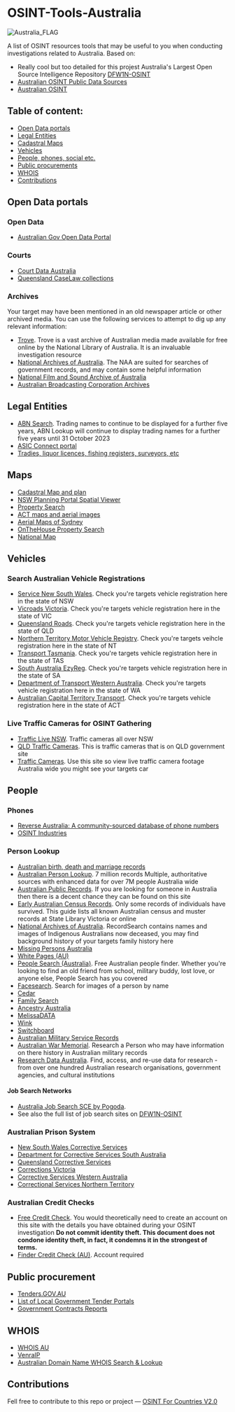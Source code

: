 # OSINT-Tools-Australia
<img src="https://upload.wikimedia.org/wikipedia/commons/thumb/8/88/Flag_of_Australia_%28converted%29.svg/800px-Flag_of_Australia_%28converted%29.svg.png" alt="Australia_FLAG"/>

A list of OSINT resources tools that may be useful to you when conducting investigations related to Australia. Based on:
- Really cool but too detailed for this projest Australia's Largest Open Source Intelligence Repository [DFW1N-OSINT](https://github.com/DFW1N/DFW1N-OSINT)
- [Australian OSINT Public Data Sources](https://osint.fans/australia-osint-data-sources)
- [Australian OSINT](https://start.me/p/L10kJ6/australian-osint)

## Table of content:
 - [Open Data portals](#open-data-portals)
 - [Legal Entities](#legal-entities)
 - [Cadastral Maps](#maps)
 - [Vehicles](#vehicles)
 - [People, phones, social etc.](#people)
 - [Public procurements](#public-procurement)
 - [WHOIS](#whois)
- [Contributions](#contributions)

## Open Data portals

### Open Data
- [Australian Gov Open Data Portal](https://data.gov.au/home)

### Courts
- [Court Data Australia](https://www.courtdata.com.au)
- [Queensland CaseLaw collections](https://www.sclqld.org.au/collections/caselaw)

### Archives

Your target may have been mentioned in an old newspaper article or other archived media. You can use the following services to attempt to dig up any relevant information:

- [Trove](https://trove.nla.gov.au/). Trove is a vast archive of Australian media made available for free online by the National Library of Australia. It is an invaluable investigation resource
- [National Archives of Australia](https://www.naa.gov.au/). The NAA are suited for searches of government records, and may contain some helpful information
- [National Film and Sound Archive of Australia](https://www.nfsa.gov.au/)
- [Australian Broadcasting Corporation Archives](https://www.abc.net.au/archives/contact.htm)

## Legal Entities
- [ABN Search](https://abr.business.gov.au/). Trading names to continue to be displayed for a further five years, ABN Lookup will continue to display trading names for a further five years until 31 October 2023
- [ASIC Connect portal](https://connectonline.asic.gov.au/RegistrySearch/)
- [Tradies, liquor licences, fishing registers, surveyors, etc](https://verify.licence.nsw.gov.au/home/)

## Maps
- [Cadastral Map and plan](https://www.icsm.gov.au/education/fundamentals-mapping/types-maps/cadastral-maps-and-plans)
- [NSW Planning Portal Spatial Viewer](https://www.planningportal.nsw.gov.au/spatialviewer/#/find-a-property/address)
- [Property Search](https://www.infotrack.com.au/solutions/searches-certificates/)
- [ACT maps and aerial images](https://www.actmapi.act.gov.au)
- [Aerial Maps of Sydney](https://maps.six.nsw.gov.au)
- [OnTheHouse Property Search](https://www.onthehouse.com.au)
- [National Map](https://nationalmap.gov.au)
## Vehicles
### Search Australian Vehicle Registrations

- [Service New South Wales](https://www.service.nsw.gov.au/transaction/check-vehicle-registration). Check you're targets vehicle registration here in the state of NSW
- [Vicroads Victoria](https://www.vicroads.vic.gov.au/registration/buy-sell-or-transfer-a-vehicle/check-vehicle-registration/vehicle-registration-enquiry). Check you're targets vehicle registration here in the state of VIC
- [Queensland Roads](https://www.service.transport.qld.gov.au/checkrego/application/VehicleSearch.xhtml?dswid=5326). Check you're targets vehicle registration here in the state of QLD
- [Northern Territory Motor Vehicle Registry](https://nt.gov.au/driving/rego/check,-renew-or-transfer-your-registration/rego-check). Check you're targets veihcle registration here in the state of NT
- [Transport Tasmania](https://www.transport.tas.gov.au/MRSWebInterface/public/regoLookup/registrationLookup.jsf). Check you're targets vehicle registration here in the state of TAS
- [South Australia EzyReg](https://www.ecom.transport.sa.gov.au/et/checkRegistrationExpiryDate.do). Check you're targets vehicle registration here in the state of SA
- [Department of Transport Western Australia](https://online.transport.wa.gov.au/webExternal/registration/?0). Check you're targets vehicle registration here in the state of WA
- [Australian Capital Territory Transport](https://rego.act.gov.au/regosoawicket/public/reg/FindRegistrationPage). Check you're targets vehicle registration here in the state of ACT

### Live Traffic Cameras for OSINT Gathering

- [Traffic Live NSW](http://m.livetraffic.rta.nsw.gov.au/CameraList.aspx?r=ALL). Traffic cameras all over NSW
- [QLD Traffic Cameras](https://qldtraffic.qld.gov.au/cameras.html). This is traffic cameras that is on QLD government site
- [Traffic Cameras](https://straya.io/traffic-cameras/). Use this site so view live traffic camera footage Australia wide you might see your targets car

## People 

### Phones
- [Reverse Australia: A community-sourced database of phone numbers](https://www.reverseaustralia.com)
- [OSINT Industries](https://app.osint.industries)

### Person Lookup
- [Australian birth, death and marriage records](https://www.nla.gov.au/research-guides/australian-birth-death-and-marriage-records)
- [Australian Person Lookup](https://personlookup.com.au/). 7 million records Multiple, authoritative sources with enhanced data for over 7M people Australia wide
- [Australian Public Records](https://australiapublicrecord.com/people-finder/). If you are looking for someone in Australia then there is a decent chance they can be found on this site
- [Early Australian Census Records](https://guides.slv.vic.gov.au/earlycensus/findpeople). Only some records of individuals have survived. This guide lists all known Australian census and muster records at State Library Victoria or online
- [National Archives of Australia](https://recordsearch.naa.gov.au/SearchNRetrieve/Interface/SearchScreens/BasicSearch.aspx). RecordSearch contains names and images of Indigenous Australians now deceased, you may find background history of your targets family history here
- [Missing Persons Australia](https://missingpersons.gov.au/view-all-profiles)
- [White Pages (AU)](https://www.whitepages.com.au/residential)
- [People Search (Australia)](http://www.peoplesearch.com.au). Free Australian people finder. Whether you're looking to find an old friend from school, military buddy, lost love, or anyone else, People Search has you covered
- [Facesearch](http://facesaerch.com). Search for images of a person by name
- [Cedar](http://www.cedar.buffalo.edu/AdServ/person-search.html)
- [Family Search](https://familysearch.org)
- [Ancestry Australia](https://www.ancestry.com.au/)
- [MelissaDATA](http://www.melissadata.com/lookups/peoplefinder.asp)
- [Wink](http://itools.com/tool/wink-people-search)
- [Switchboard](http://www.switchboard.com)
- [Australian Military Service Records](http://www.naa.gov.au/collection/explore/defence/service-records/)
- [Australian War Memorial](https://www.awm.gov.au/collection/understanding-the-memorials-collection/researching-a-person). Research a Person who may have information on there history in Australian military records
- [Research Data Australia](https://researchdata.ands.org.au/search/#!/q=/class=collection/). Find, access, and re-use data for research - from over one hundred Australian research organisations, government agencies, and cultural institutions

#### Job Search Networks
- [Australia Job Search SCE by Pogoda](https://cse.google.com/cse?cx=b176f3be81f18412b). 
- See also the full list of job search sites on [DFW1N-OSINT](https://github.com/DFW1N/DFW1N-OSINT)

### Australian Prison System

- [New South Wales Corrective Services](https://www.correctiveservices.justice.nsw.gov.au/)
- [Department for Corrective Services South Australia](https://www.corrections.sa.gov.au/)
- [Queensland Corrective Services](https://corrections.qld.gov.au/)
- [Corrections Victoria](https://www.corrections.vic.gov.au/)
- [Corrective Services Western Australia](https://www.correctiveservices.wa.gov.au/)
- [Correctional Services Northern Territory](https://justice.nt.gov.au/correctional-services)

### Australian Credit Checks

- [Free Credit Check](https://www.getcreditscore.com.au/). You would theoretically need to create an account on this site with the details you have obtained during your OSINT investigation **Do not commit identity theft. This document does not condone identity theft, in fact, it condemns it in the strongest of terms.**
- [Finder Credit Check (AU)](https://www.finder.com.au/credit-score/login). Account required

## Public procurement
- [Tenders.GOV.AU](https://www.tenders.gov.au/)
- [List of Local Government Tender Portals](https://tenders.net/localgov)
- [Government Contracts Reports](https://www.oaic.gov.au/about-the-OAIC/our-corporate-information/accountability/government-contracts)

## WHOIS
- [WHOIS AU](https://whois.auda.org.au)
- [VenraIP](https://ventraip.com.au/whois/?srsltid=AfmBOoqn7aKfsy0rIqAGvB8k8C1mf99UzdQ6sNYfNTAazUe6UdzikBNY)
- [Australian Domain Name WHOIS Search & Lookup](https://www.domainregistration.com.au/domains/whois/)

## Contributions
Fell free to contribute  to this repo or project — [OSINT For Countries V2.0](https://github.com/paulpogoda/OSINT-for-countries-V2.0)
